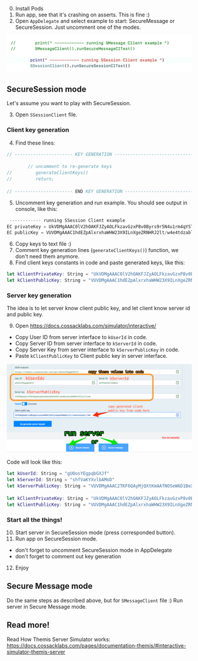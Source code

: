 0. Install Pods
1. Run app, see that it's crashing on asserts. This is fine :)
2. Open `AppDelegate` and select example to start: SecureMessage or SecureSession. Just uncomment one of the modes. 


![appdelegate](pics/appdelegate.png)


## SecureSession mode

Let's assume you want to play with SecureSession.

3. Open `SSessionClient` file.

### Client key generation

4. Find these lines:

```swift
// ---------------------- KEY GENERATION ---------------------------------------

        // uncomment to re-generate keys
//         generateClientKeys()
//         return;
        
// ---------------------- END KEY GENERATION -----------------------------------
```
5. Uncomment key generation and run example. You should see output in console, like this:

```swift
 ------------ running SSession Client example 
EC privateKey = UkVDMgAAAC0lV2hOAKFJZyAOLFkzavGzxP8v0Byrs9r5N4u1rm4qYSTLqf+2
EC publicKey = VUVDMgAAAC1hdEZpAlxrxhaWHW23X9ILnXgeZRNHRJ2lt/w4e4tdzablr/WS
```

6. Copy keys to text file :)
7. Comment key generation lines (`generateClientKeys()`) function, we don't need them anymore.
8. Find client keys constants in code and paste generated keys, like this:

```swift 
let kClientPrivateKey: String = "UkVDMgAAAC0lV2hOAKFJZyAOLFkzavGzxP8v0Byrs9r5N4u1rm4qYSTLqf+2"
let kClientPublicKey: String = "VUVDMgAAAC1hdEZpAlxrxhaWHW23X9ILnXgeZRNHRJ2lt/w4e4tdzablr/WS"
```
    
### Server key generation

The idea is to let server know client public key, and let client know server id and public key.

 
9. Open https://docs.cossacklabs.com/simulator/interactive/

- Copy User ID from server interface to `kUserId` in code.
- Copy Server ID from server interface to `kServerId` in code.
- Copy Server Key from server interface to `kServerPublicKey` in code.
- Paste `kClientPublicKey` to Client public key in server interface.


![sever dashboard](pics/server-dashboard.png)

Code will look like this:

```swift
let kUserId: String = "gUOosYEgpqbGXJf"
let kServerId: String = "shfVaKYXvlbAMoD"
let kServerPublicKey: String = "VUVDMgAAAC2TKF6QAyMjQXtKmAAfNOSeW6D1BeXKx6XIX8bWFG3Tfjo74ldm"
    
let kClientPrivateKey: String = "UkVDMgAAAC0lV2hOAKFJZyAOLFkzavGzxP8v0Byrs9r5N4u1rm4qYSTLqf+2"
let kClientPublicKey: String = "VUVDMgAAAC1hdEZpAlxrxhaWHW23X9ILnXgeZRNHRJ2lt/w4e4tdzablr/WS"
```

### Start all the things!

10. Start server in SecureSession mode (press corresponded button).
11. Run app on SecureSession mode.
   - don't forget to uncomment SecureSession mode in AppDelegate
   - don't forget to comment out key generation
   
12. Enjoy


## Secure Message mode

Do the same steps as described above, but for `SMessageClient` file :) Run server in Secure Message mode.


## Read more!

Read How Themis Server Simulator works:
https://docs.cossacklabs.com/pages/documentation-themis/#interactive-simulator-themis-server
